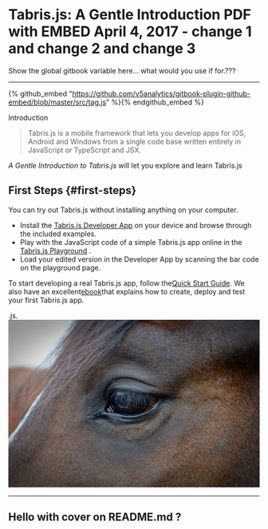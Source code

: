 # Tabris.js: A Gentle Introduction PDF with EMBED April 4, 2017 - change 1 and change 2 and change 3

Show the global gitbook variable here... what  would  you use if for.???


---

{% github_embed "https://github.com/v5analytics/gitbook-plugin-github-embed/blob/master/src/tag.js" %}{% endgithub_embed %}





Introduction 

> Tabris.js is a mobile framework that lets you develop apps for iOS, Android and Windows from a single code base written entirely in JavaScript or TypeScript and JSX.

_A Gentle Introduction to Tabris.js_ will let you explore and learn Tabris.js

## First Steps {#first-steps}

You can try out Tabris.js without installing anything on your computer.

* Install the
  [Tabris.js Developer App](https://tabrisjs.com/tabris-js-docs/latest/developer-app.html)
  on your device and browse through the included examples.
* Play with the JavaScript code of a simple Tabris.js app online in the
  [Tabris.js Playground](https://tabrisjs.com/playground)
  .
* Load your edited version in the Developer App by scanning the bar code on the playground page.

To start developing a real Tabris.js app, follow the[Quick Start Guide](https://tabrisjs.com/tabris-js-docs/latest/getting-started.html). We also have an excellent[ebook](https://tabrisjs.com/downloads/)that explains how to create, deploy and test your first Tabris.js app.

.js.![](/cover.jpg)

---

## Hello with cover on README.md ?



